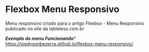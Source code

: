# Flexbox Menu Responsivo
Menu responsivo criado para o artigo Flexbox - Menu Responsivo publicado no site da tableless.com.br

*****Exemplo do menu Funcionando******
https://joedysonbezerra.github.io/flexbox-menu-responsivo/
